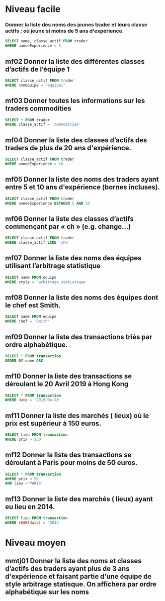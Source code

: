 # Niveau facile

### Donner la liste des noms des jeunes trader et leurs classe actifs ; où jeune si moins de 5 ans d'expérience.
``` sql
SELECT name, classe_actif FROM trader 
WHERE anneeExperience < 5
```

## mf02 Donner la liste des différentes classes d’actifs de l’équipe 1
``` sql
SELECT classe_actif FROM trader
WHERE nomEquipe = 'equipe1'
```

## mf03 Donner toutes les informations sur les traders commodities
``` sql
SELECT * FROM trader
WHERE classe_actif = 'commodities'
```

## mf04 Donner la liste des classes d’actifs des traders de  plus de 20 ans d'expérience.
``` sql
SELECT classe_actif FROM trader
WHERE anneeExperience > 20
```

## mf05 Donner la liste des noms des traders ayant entre 5 et 10 ans d'expérience (bornes incluses). 
``` sql
SELECT classe_actif FROM trader
WHERE anneeExperience BETWEEN 5 AND 10
```

## mf06 Donner la liste des classes d’actifs commençant par « ch » (e.g. change...)
``` sql
SELECT classe_actif FROM trader
WHERE classe_actif LIKE 'ch%'
```

## mf07 Donner la liste des noms des équipes utilisant l’arbitrage statistique
``` sql
SELECT name FROM equipe
WHERE style = 'arbitrage statistique'
```

## mf08 Donner la liste des noms des équipes dont le chef est Smith.
``` sql
SELECT name FROM equipe
WHERE chef = 'Smith'
```

## mf09 Donner la liste des transactions  triés par ordre alphabétique.
``` sql
SELECT * FROM transaction
ORDER BY name ASC
```

## mf10 Donner la liste des transactions se déroulant le 20 Avril 2019  à Hong Kong 
``` sql
SELECT * FROM transaction
WHERE date = '2019-04-20'
```

## mf11 Donner la liste des marchés ( lieux)  où le prix est supérieur à 150 euros.
``` sql
SELECT lieu FROM transaction 
WHERE prix > 150
```

## mf12 Donner la liste des transactions se déroulant à Paris pour moins de 50 euros.
``` sql
SELECT * FROM transaction 
WHERE prix < 50
AND lieu ='PARIS'
```

## mf13 Donner la liste des marchés ( lieux)  ayant eu lieu en 2014.
``` sql
SELECT lieu FROM transaction 
WHERE YEAR(date) = '2014'
```

# Niveau moyen

## mmtj01 Donner la liste des noms et classes d’actifs des traders ayant plus de 3 ans d'expérience et faisant partie d'une équipe de style arbitrage statisque. On affichera par ordre alphabétique sur les noms
``` sql

```